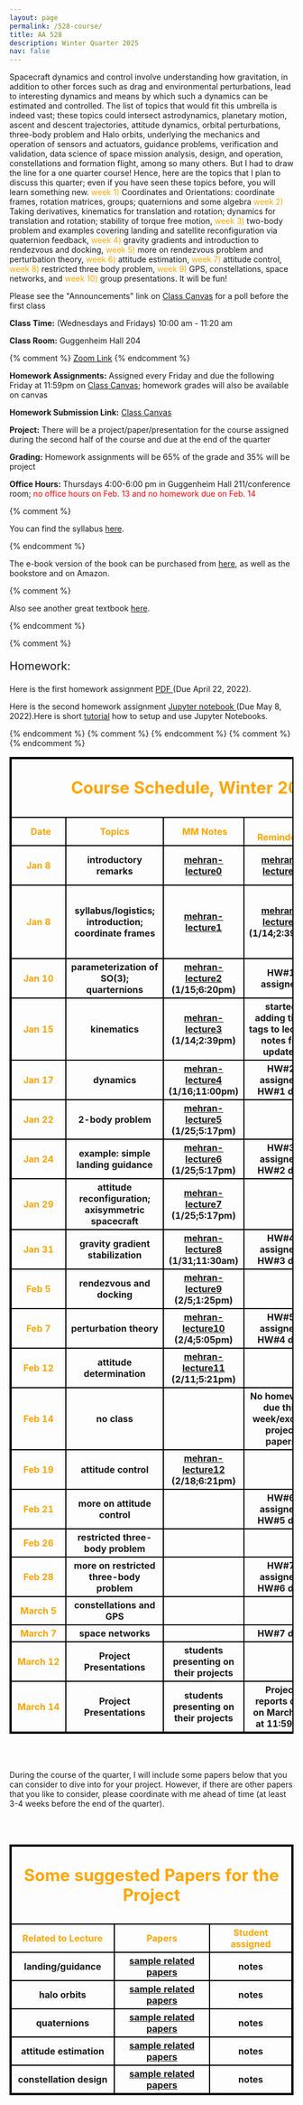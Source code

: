 ```yaml
---
layout: page
permalink: /528-course/
title: AA 528
description: Winter Quarter 2025
nav: false
---
```


<script
  src="https://cdn.mathjax.org/mathjax/latest/MathJax.js?config=TeX-AMS-MML_HTMLorMML"
  type="text/javascript">
</script>

Spacecraft dynamics and control involve understanding how gravitation, in addition to
other forces such as drag and environmental perturbations, lead to interesting
dynamics and means by which such a dynamics can be estimated and controlled. 
The list of topics that would fit this umbrella is indeed vast; these topics could
intersect astrodynamics, planetary motion, ascent and descent trajectories,
attitude dynamics, orbital perturbations, three-body problem and Halo orbits,
underlying the mechanics and operation of sensors and actuators, guidance problems,
verification and validation, data science of space mission analysis, design, and operation,
constellations and formation flight, among so many others. But I had to draw
the line for a one quarter course! Hence, here are the topics that I 
plan to discuss this quarter; even if you have seen these topics
before, you will learn something new.
<span style="color: orange;"> week 1)</span> Coordinates and Orientations: coordinate frames, rotation matrices, groups; quaternions and some algebra
<span style="color: orange;"> week 2)</span> Taking derivatives, kinematics for translation and rotation; dynamics for translation and rotation;
stability of torque free motion, <span style="color: orange;"> week 3)</span> two-body problem and examples covering
landing and satellite reconfiguration via quaternion feedback, <span style="color: orange;"> week 4)</span> gravity gradients
and introduction to rendezvous and docking,  <span style="color: orange;"> week 5)</span> more on rendezvous problem and perturbation
theory, <span style="color: orange;"> week 6)</span> attitude estimation, <span style="color: orange;"> week 7)</span> attitude control, <span style="color: orange;"> week 8)</span> restricted three body problem,
<span style="color: orange;"> week 9)</span> GPS, constellations, space networks, and <span style="color: orange;"> week 10)</span> group presentations. It will be fun!

<p>Please see the "Announcements" link on <a href="https://canvas.uw.edu/courses/1785234">Class Canvas</a> for a poll before the first class</p> 

<p><b>Class Time:</b> (Wednesdays and Fridays) 10:00 am - 11:20 am</p>

<p><b>Class Room:</b> Guggenheim Hall 204</p>

{% comment %}
<a href="https://washington.zoom.us/j/92496878244">Zoom Link</a> 
{% endcomment %}

<p><b>Homework Assignments:</b> Assigned every Friday and due the following Friday at 11:59pm on <a href="https://canvas.uw.edu/courses/1785234">Class Canvas</a>; homework grades will also be available on canvas</p> 

<p><b>Homework Submission Link:</b> <a href="https://canvas.uw.edu/courses/1785234">Class Canvas</a> </p>

<p><b>Project:</b> There will be a project/paper/presentation for the course assigned during the second half of the course and due at the end of the quarter</p>


<p><b>Grading:</b> Homework assignments will be 65% of the grade and 35% will be project</p>


<p><b>Office Hours:</b> Thursdays 4:00-6:00 pm in Guggenheim Hall 211/conference room; <span style="color: red;"> no office hours on Feb. 13 and no homework due on Feb. 14</span>

{% comment %}
<p> You can find the syllabus <a href="{{ site.baseurl }}/assets/pdf/teach_network/syllabus-Sp2022.pdf" target="_blank">here</a>. </p>
{% endcomment %}

<p> The e-book version of the book can be purchased from <a href="https://link.springer.com/book/10.1007/978-1-4939-0802-8" target="_blank">here</a>, as well as the bookstore and on Amazon.</p>

{% comment %}
<p> Also see another great textbook <a href="https://link.springer.com/book/10.1007/978-3-319-16646-9" target="_blank">here</a>.</p>
{% endcomment %}

{% comment %}
<p style="font-size:15pt"> Homework:</p>
<p> Here is the first homework assignment <a href="{{ site.baseurl }}/assets/pdf/teach_network/HW1.pdf" target="_blank"> PDF </a> (Due April 22, 2022).</p>
<p> Here is the second homework assignment <a href="{{ site.baseurl }}/assets/pdf/teach_network/HW2.ipynb" target="_blank"> Jupyter notebook </a> (Due May 8, 2022).Here is short <a href="https://www.dataquest.io/blog/jupyter-notebook-tutorial/">tutorial</a> how to setup and use Jupyter Notebooks.</p>
{% endcomment %}


<style>
table, th, td {
  border:2px solid black;
}
</style>


<table style="width:100%">
    <thead>
        <tr>
            <th colspan="6"> <p style="font-size:22pt"> <span style="color: orange;"> Course Schedule, Winter 2025</span> </p></th>
        </tr>
    </thead>
    <tbody>
        <tr>
            <th>&nbsp;&nbsp;&nbsp;&nbsp;&nbsp;&nbsp;<span style="color: orange;">Date</span>&nbsp;&nbsp;&nbsp;&nbsp;</th>
            <th>&nbsp;&nbsp;&nbsp;&nbsp;&nbsp;&nbsp;&nbsp;&nbsp;&nbsp;&nbsp;&nbsp;&nbsp;<span style="color: orange;">Topics</span>&nbsp;&nbsp;&nbsp;&nbsp;&nbsp;&nbsp;&nbsp;&nbsp;&nbsp;&nbsp;&nbsp;&nbsp;</th>
            <th>&nbsp;<span style="color: orange;"> MM Notes</span>&nbsp;</th>
            <th>&nbsp;&nbsp;&nbsp;&nbsp;&nbsp;&nbsp;&nbsp;&nbsp;&nbsp;&nbsp;&nbsp;&nbsp;<span style="color: orange;"> Reminders</span></th>
        </tr>
        <tr>
            <th><span style="color: orange;"> Jan 8</span></th>
            <th> introductory remarks</th>
            {% comment %}
            <th><a href="{{ site.baseurl }}/assets/pdf/AA528-W2025-Lectures/mehran-notes-528-W2025-introductory.pdf" target="_blank">mehran-lecture0</a></th>
            {% endcomment %}
            <th><a href="https://www.dropbox.com/scl/fi/sdzwfztwr2hau3q0w8iti/mehran-notes-528-W2025-introductory.pdf?rlkey=zo96302om7sfegjqgd1837rm2&st=4lryh3zz&dl=0">mehran-lecture0</a></th>
            <th>preface to lecture notes</th>
        </tr>
        <tr>
            <th><span style="color: orange;"> Jan 8</span></th>
            <th>syllabus/logistics; introduction; coordinate frames</th>
            {% comment %}
            <th><a href="{{ site.baseurl }}/assets/pdf/AA528-W2025-Lectures/mehran-notes-528-W2025-lecture1.pdf" target="_blank">mehran-lecture1</a></th>
            {% endcomment %}
            <th><a href="https://www.dropbox.com/scl/fi/p3z4lkb3jktwmjixzils9/mehran-notes-528-W2025-lecture1.pdf?rlkey=akzf8cxbanrkxvwfqb4z9evjy&st=j0xi0y42&dl=0">mehran-lecture1</a> (1/14;2:39pm)</th>
            <th>please go over my "not-due" assignment for this lecture</th>
        </tr>
        <tr>
            <th><span style="color: orange;"> Jan 10</span></th>
            <th> parameterization of SO(3); quarternions </th>
            <th><a href="https://www.dropbox.com/scl/fi/co1ojtk2mc01cwrlw4jrp/mehran-notes-528-W2025-lecture2.pdf?rlkey=inezyesnmgy5oft260addq1td&st=yrw2c0oc&dl=0">mehran-lecture2</a> (1/15;6:20pm)</th>
            <th>HW#1 assigned</th>
        </tr>
        <tr>
            <th><span style="color: orange;"> Jan 15</span></th>
            <th> kinematics </th>
            <th><a href="https://www.dropbox.com/scl/fi/1mcav5sgulfi2gmtktcc4/mehran-notes-528-W2025-lecture3.pdf?rlkey=95occqmodhhi8lfgttj1slffa&st=zlerjknv&dl=0">mehran-lecture3</a> (1/14;2:39pm)</th>
            <th>started adding time tags to lecture notes for updates</th>
        </tr>
        <tr>
            <th><span style="color: orange;"> Jan 17</span></th>
            <th> dynamics </th>
            <th><a href="https://www.dropbox.com/scl/fi/ysghqeuxipky2jb00m06u/mehran-notes-528-W2025-lecture4.pdf?rlkey=vuiothz5pfneamq9bl2089w0i&st=vfitr25a&dl=0">mehran-lecture4</a> (1/16;11:00pm)</th>
            <th>HW#2 assigned; HW#1 due</th>
        </tr>
        <tr>
            <th><span style="color: orange;"> Jan 22</span></th>
            <th>2-body problem </th>
            <th><a href="https://www.dropbox.com/scl/fi/i9s6ulalscjdaixbsd00u/mehran-notes-528-W2025-lecture5.pdf?rlkey=237nhuk0hwc8tkirm6z69uwzf&st=k7yoxmso&dl=0">mehran-lecture5</a> (1/25;5:17pm)</th>
            <th></th>
        </tr>
        <tr>
            <th><span style="color: orange;"> Jan 24</span></th>
            <th> example: simple landing guidance</th>
            <th><a href="https://www.dropbox.com/scl/fi/lhsyvhkkzyw2n7ikg2bjj/mehran-notes-528-W2025-lecture6.pdf?rlkey=d1e9yf71phpzvdeqfoxu1j4ji&st=evph632v&dl=0">mehran-lecture6</a> (1/25;5:17pm)</th>
            <th>HW#3 assigned; HW#2 due</th>
        </tr>
        <tr>
            <th><span style="color: orange;"> Jan 29</span></th>
            <th> attitude reconfiguration; axisymmetric spacecraft </th>
            <th><a href="https://www.dropbox.com/scl/fi/ebskhqsd2sa9cwyuloc0l/mehran-notes-528-W2025-lecture7.pdf?rlkey=b499m2ve6mgzcp8dzrn9i3fxh&st=yv9bu8i6&dl=0">mehran-lecture7</a> (1/25;5:17pm)</th>
            <th></th>
        </tr>
        <tr>
            <th><span style="color: orange;"> Jan 31</span></th>
            <th> gravity gradient stabilization </th>
            <th><a href="https://www.dropbox.com/scl/fi/ne7wimbbr60dmg0y1z1qw/mehran-notes-528-W2025-lecture8.pdf?rlkey=2jdnlx12zri43f8qe1v9fi9l8&st=08wxhppr&dl=0">mehran-lecture8</a> (1/31;11:30am)</th>
            <th>HW#4 assigned; HW#3 due</th>
        </tr> 
        <tr>
            <th><span style="color: orange;"> Feb 5</span></th>
            <th> rendezvous and docking </th>
            <th><a href="https://www.dropbox.com/scl/fi/29r9ez8rrhsdaf51pv51e/mehran-notes-528-W2025-lecture9.pdf?rlkey=vo8otvqwai36v7fp9shk2e3ni&st=8p5esj6b&dl=0">mehran-lecture9</a> (2/5;1:25pm)</th>
            <th></th>   
        </tr>
        <tr>
            <th><span style="color: orange;"> Feb 7</span></th>
            <th> perturbation theory </th>
            <th><a href="https://www.dropbox.com/scl/fi/j0er02kv3tl8iz1necbbr/mehran-notes-528-W2025-lecture10.pdf?rlkey=nah23h7xgzc7jpc8xjee5lu41&st=ete0f6zy&dl=0">mehran-lecture10</a> (2/4;5:05pm)</th>
            <th>HW#5 assigned; HW#4 due </th>
        </tr>
        <tr>
            <th><span style="color: orange;"> Feb 12</span></th>
            <th>attitude determination </th>
            <th><a href="https://www.dropbox.com/scl/fi/huyllctxarjm3xadilk4s/mehran-notes-528-W2025-lecture11.pdf?rlkey=k6cqyto0hjm0ejv8ju31vdr54&st=ofexiym4&dl=0">mehran-lecture11</a> (2/11;5:21pm)</th>
            <th></th>
        </tr>
        <tr>
            <th><span style="color: orange;"> Feb 14</span></th>
            <th> no class</th>
            <th></th>
            <th>No homework due this week/except project papers</th>
        </tr>
        <tr>
            <th><span style="color: orange;"> Feb 19</span></th>
            <th> attitude control </th>
            <th><a href="https://www.dropbox.com/scl/fi/y0b0v89sm6b5zq8txrbmz/mehran-notes-528-W2025-lecture12.pdf?rlkey=0izbybuzzhujod2ssguypfst2&st=2lbggz02&dl=0">mehran-lecture12</a> (2/18;6:21pm)</th>
            <th></th>
        </tr>
        <tr>
            <th><span style="color: orange;"> Feb 21</span></th>
            <th> more on attitude control </th>
            <th></th>
            <th>HW#6 assigned; HW#5 due</th>
        </tr>
        <tr>
            <th><span style="color: orange;"> Feb 26</span></th>
            <th>  restricted three-body problem </th>
            <th></th>
            <th></th>
        </tr>
        <tr>
            <th><span style="color: orange;"> Feb 28</span></th>
            <th> more on restricted three-body problem </th>
            <th></th>
            <th>HW#7 assigned; HW#6 due</th>
        </tr>
        <tr>
            <th><span style="color: orange;"> March 5</span></th>
            <th>constellations and GPS</th>
            <th> </th>
            <th></th>
        </tr>
           <tr>
            <th><span style="color: orange;"> March 7</span></th>
            <th> space networks </th>
            <th> </th>
            <th>HW#7 due</th>
        </tr>
        <tr>
            <th><span style="color: orange;"> March 12</span></th>
            <th> Project Presentations </th>
            <th> students presenting on their projects</th>
        </tr>
        <tr>
            <th><span style="color: orange;"> March 14</span></th>
            <th> Project Presentations </th>
            <th>students presenting on their projects</th>
            <th>Project reports due on March 17 at 11:59pm</th>
        </tr>
    </tbody>
</table>

<br>

<br>

During the course of the quarter, I will include some papers below that you can consider to dive into for your project. However, if there are other papers that you like to consider, please coordinate with me ahead of time (at least 3-4 weeks before the end of the quarter).

<br>
<br>
<table style="width:100%">
    <thead>
        <tr>
            <th colspan="6"> <p style="font-size:22pt"> <span style="color: orange;"> Some suggested Papers for the Project</span> </p></th>
        </tr>
    </thead>
    <tbody>
        <tr>
            <th><span style="color: orange;"> Related to Lecture</span></th>
            <th><span style="color: orange;"> Papers</span></th>
            <th><span style="color: orange;"> Student assigned</span></th>
        </tr>
        <tr>
            <th>landing/guidance</th>
            <th><a href="https://paperpile.com/shared/sXKDkNvq3SO2guQkwQaGYTQ">sample related papers</a> </th>
            <th>notes</th>
        </tr>
        <tr>
            <th>halo orbits</th>
            <th><a href="https://paperpile.com/shared/sfoCilxpdR9mI4vtyxjMvGA">sample related papers</a> </th>
            <th>notes</th>
        </tr>
        <tr>
            <th>quaternions</th>
            <th><a href="https://paperpile.com/shared/sng6EhV4tQiyZMPKo3OVR0Q">sample related papers</a> </th>
            <th>notes</th>
        </tr>
        <tr>
            <th>attitude estimation</th>
            <th><a href="https://paperpile.com/shared/sLuXAb_J2Tg2VMvKNVNQrNQ">sample related papers</a> </th>
            <th>notes</th>
        </tr>
        <tr>
            <th>constellation design</th>
            <th><a href="https://paperpile.com/shared/s2WrhmtqfRFyMBdPV9sXOTA">sample related papers</a> </th>
            <th>notes</th>
        </tr>    
    </tbody>
</table>
